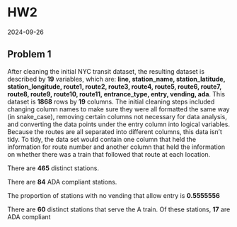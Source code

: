 HW2
================
2024-09-26

## Problem 1

After cleaning the initial NYC transit dataset, the resulting dataset is
described by **19** variables, which are: **line, station_name,
station_latitude, station_longitude, route1, route2, route3, route4,
route5, route6, route7, route8, route9, route10, route11, entrance_type,
entry, vending, ada**. This dataset is **1868** rows by **19** columns.
The initial cleaning steps included changing column names to make sure
they were all formatted the same way (in snake_case), removing certain
columns not necessary for data analysis, and converting the data points
under the entry column into logical variables. Because the routes are
all separated into different columns, this data isn’t tidy. To tidy, the
data set would contain one column that held the information for route
number and another column that held the information on whether there was
a train that followed that route at each location.

There are **465** distinct stations.

There are **84** ADA compliant stations.

The proportion of stations with no vending that allow entry is
**0.5555556**

There are **60** distinct stations that serve the A train. Of these
stations, **17** are ADA compliant
